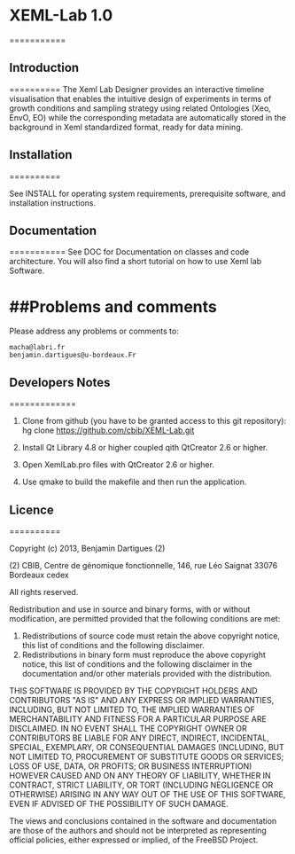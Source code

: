 # XEML-Lab 1.0
===========

## Introduction             
==========
The Xeml Lab Designer provides an interactive timeline visualisation that enables the intuitive design of experiments 
in terms of growth conditions and sampling strategy using related Ontologies (Xeo, EnvO, EO) while the corresponding 
metadata are automatically stored in the background in Xeml standardized format, ready for data mining.


## Installation
==========         

See INSTALL for operating system requirements, prerequisite software, 
and installation instructions.


## Documentation 
===========
See DOC for Documentation on classes and code architecture. You will also find a short tutorial on how to use Xeml lab Software.

##Problems and comments 
=====================
Please address any problems or comments to: 

    macha@labri.fr
    benjamin.dartigues@u-bordeaux.Fr

## Developers Notes
=============

 1. Clone from github (you have to be granted access to this git repository):
    hg clone https://github.com/cbib/XEML-Lab.git

 2. Install Qt Library 4.8 or higher coupled qith QtCreator 2.6 or higher.
 
 3. Open XemlLab.pro files with QtCreator 2.6 or higher.
  
 4. Use qmake to build the makefile and then run the application.
 
## Licence
==========

Copyright (c) 2013, Benjamin Dartigues (2)


(2) CBIB, Centre de génomique fonctionnelle, 146, rue Léo Saignat 33076 Bordeaux cedex


All rights reserved.

Redistribution and use in source and binary forms, with or without
modification, are permitted provided that the following conditions are met:

1. Redistributions of source code must retain the above copyright notice, this
   list of conditions and the following disclaimer.
2. Redistributions in binary form must reproduce the above copyright notice,
   this list of conditions and the following disclaimer in the documentation
   and/or other materials provided with the distribution.

THIS SOFTWARE IS PROVIDED BY THE COPYRIGHT HOLDERS AND CONTRIBUTORS "AS IS" AND
ANY EXPRESS OR IMPLIED WARRANTIES, INCLUDING, BUT NOT LIMITED TO, THE IMPLIED
WARRANTIES OF MERCHANTABILITY AND FITNESS FOR A PARTICULAR PURPOSE ARE
DISCLAIMED. IN NO EVENT SHALL THE COPYRIGHT OWNER OR CONTRIBUTORS BE LIABLE FOR
ANY DIRECT, INDIRECT, INCIDENTAL, SPECIAL, EXEMPLARY, OR CONSEQUENTIAL DAMAGES
(INCLUDING, BUT NOT LIMITED TO, PROCUREMENT OF SUBSTITUTE GOODS OR SERVICES;
LOSS OF USE, DATA, OR PROFITS; OR BUSINESS INTERRUPTION) HOWEVER CAUSED AND
ON ANY THEORY OF LIABILITY, WHETHER IN CONTRACT, STRICT LIABILITY, OR TORT
(INCLUDING NEGLIGENCE OR OTHERWISE) ARISING IN ANY WAY OUT OF THE USE OF THIS
SOFTWARE, EVEN IF ADVISED OF THE POSSIBILITY OF SUCH DAMAGE.

The views and conclusions contained in the software and documentation are those
of the authors and should not be interpreted as representing official policies,
either expressed or implied, of the FreeBSD Project.
 





